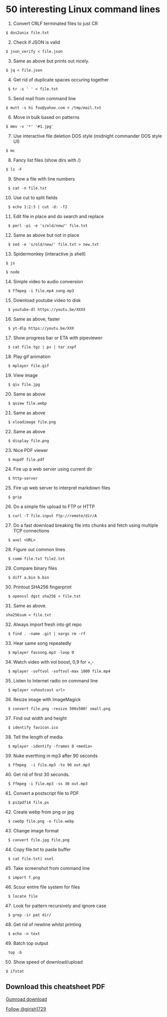 # 50 interesting Linux command lines

1. Convert CRLF terminated files to just CR

```shell
$ dos2unix file.txt
```

2. Check if JSON is valid

```shell
$ json_verify < file.json
```

3. Same as above but prints out nicely.

```shell
$ jq < file.json
```

4. Get rid of duplicate spaces occuring together

```shell
 $ tr -s ' ' < file.txt
```

5. Send mail from command line

```shell
$ mutt -s hi foo@yahoo.com < /tmp/mail.txt
```

6. Move in bulk based on patterns

```shell
$ mmv -v '*' '#1.jpg'
```

7. Use interactive file deletion DOS style
	(midnight commander DOS style UI)

```shell
$ mc
```


8. Fancy list files (show dirs with /)

```shell
$ ls -F
```

9. Show a file with line numbers

```shell
 $ cat -n file.txt
```

10. Use cut to split fields

```shell
 $ echo 1:2:3 | cut -d: -f2
```

11. Edit file in place and do search and replace

```shell
 $ perl -pi -e 's/old/new/' file.txt
```

12. Same as above but not in place

```shell
 $ sed -e 's/old/new/' file.txt > new.txt
```

13. Spidermonkey (interactive js shell)

```shell
$ js 
```

```shell
$ node
```

14. Simple video to audio conversion

```shell
 $ ffmpeg -i file.mp4 song.mp3
```
15. Download youtube video to disk

```shell
 $ youtube-dl https://youtu.be/XXXX
```

16. Same as above, faster

```shell
 $ yt-dlp https://youtu.be/XXX
```

17. Show progress bar or ETA with pipeviewer

```shell
 $ cat file.tgz | pv | tar zxpf
```

18. Play gif animation

```shell
 $ mplayer file.gif
```

19. View image

```shell
 $ qiv file.jpg
```

20. Same as above

```shell
 $ qview file.webp
```

21. Same as above

```shell
 $ xloadimage file.png
```

22.  Same as above

```shell
 $ display file.png
```


23. Nice PDF viewer

```shell
 $ mupdf file.pdf
```

24. Fire up a web server using current dir

```shell
 $ http-server
```

25. Fire up web server to interpret markdown files

```shell
 $ grip
```

26. Do a simple file upload to FTP or HTTP

```shell
 $ curl -T file.input ftp://remote/dir/A
```

27. Do a fast download breaking file into chunks and fetch 
    using multiple TCP connections

```shell
 $ axel <URL>
```

28. Figure out common lines

```shell
 $ comm file.txt file2.txt
```

29. Compare binary files

```shell
 $ diff a.bin b.bin
```

30.  Printout SHA256 fingerprint

```shell
 $ openssl dgst sha256 < file.txt
```

31. Same as above.

```shell
sha256sum < file.txt
```

32. Always import fresh into git repo

```shell
 $ find . -name .git | xargs rm -rf
```

33. Hear same song repeatedly

```shell
 $ mplayer favsong.mp3 -loop 0
```

34. Watch video with vol boost, 0,9 for +,-

```shell
 $ mplayer -softvol -softvol-max 1000 file.mp4
```

35. Listen to Internet radio on command line

```shell
 $ mplayer <shoutcast url>
```

36. Resize image with ImageMagick

```shell
 $ convert file.png -resize 500x500! small.png
```

37. Find out width and height

```shell
 $ identify favicon.ico
```

38. Tell the length of media

```shell
 $ mplayer -identify -frames 0 <media>
```

39. Nuke everthing in mp3 after 90 seconds

```shell
 $ ffmpeg  -i file.mp3 -to 90 out.mp3
```

40. Get rid of first 30 seconds.

```shell
 $ ffmpeg -i file.mp3 -ss 30 out.mp3
```

41. Convert a postscript file to PDF

```shell
 $ ps2pdf14 file.ps
```

42. Create webp from png or jpg

```shell
 $ cwebp file.png -o file.webp
```

43. Change image format

```shell
 $ convert file.jpg file.png
```

44. Copy file.txt to paste buffer

```shell
 $ cat file.txt| xsel
```

45. Take screenshot from command line

```shell
 $ import f.png
```

46.  Scour entire file system for files

```shell
 $ locate file
```

47. Look for pattern recursively and ignore case

```shell
 $ grep -ir pat dir/
```

48. Get rid of newline whilst printing

```shell
 $ echo -n text
```

49. Batch top output

```shell
 top -b
```

50. Show speed of download/upload

```shell
$ ifstat
```

## Download this cheatsheet PDF

[Gumroad download](https://girish1729.gum.co/l/50-linux-command-lines)


<a href="https://twitter.com/girish1729?ref_src=twsrc%5Etfw" class="twitter-follow-button" data-show-count="false">Follow @girish1729</a><script async src="https://platform.twitter.com/widgets.js" charset="utf-8"></script>

